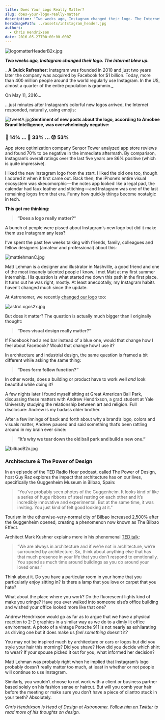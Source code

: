 ```yaml
---
title: Does Your Logo Really Matter?
slug: does-your-logo-really-matter
description: 'Two weeks ago, Instagram changed their logo. The Internet blew up.'
heroImagePath: ../assets/intstagram_header.jpg
authors:
  - Chris Hendrixson
date: 2016-05-27T00:00:00.000Z
---
```

<!-- markdownlint-disable-file -->
![logomatterHeaderB2x.jpg](../assets/logomatterHeaderB2x.jpg "logomatterHeaderB2x.jpg")

**_Two weeks ago, Instagram changed their logo. The Internet blew up._**

_ **A Quick Refresher:** Instagram was founded in 2010 and just two years later the company was acquired by Facebook for $1 billion. Today, more than 400 million people around the world regularly use Instagram. In the US, almost a quarter of the entire population is grammin._

On May 11, 2016...

...just minutes after Instagram’s colorful new logos arrived, the Internet responded, naturally, using emojis:&nbsp;

![tweetA.jpg](../assets/tweetA.jpg "tweetA.jpg")**Sentiment of new posts about the logo, according to Amobee Brand Intelligence, was overwhelmingly negative:**

### 🙂 14%&nbsp;… 🤔 33%&nbsp;… 😡 53%

App store optimization company Sensor Tower analyzed app store reviews and found 70% to be negative in the immediate aftermath. By comparison, Instagram’s overall ratings over the last five years are 86% positive (which is quite impressive).

I liked the new Instagram logo from the start. I liked the old one too, though. I adored it when it first came out. Back then, the iPhone’s entire visual ecosystem was skeuomorphic — the notes app looked like a legal pad, the calendar had faux leather and stitching — and Instagram was one of the last remaining logos from that era. Funny how quickly things become nostalgic in tech.

**This got me thinking:** &nbsp;

> **“Does&nbsp;a logo&nbsp;really matter?”**

A bunch of people were pissed about Instagram’s new logo but did it make them use Instagram any less?

I’ve spent the past few weeks talking with friends, family, colleagues and fellow designers (amateur and professional) about this:&nbsp;

![mattlehmanC.jpg](../assets/mattlehmanC.jpg "mattlehmanC.jpg")

Matt Lehman is a designer and illustrator in Nashville, a good friend and one of the most insanely talented people I know. I met Matt at my first summer internship. His question is what started me down this path in the first place. It turns out he was right, mostly. At least anecdotally, my Instagram habits haven’t changed much since the update.

At Astronomer, we recently [changed our logo](https://medium.com/the-astronomer-journey/a-logo-story-2ea9a5f90a61#.ofs75518l) too:

![astroLogos2x.jpg](../assets/astroLogos2x.jpg "astroLogos2x.jpg")

But does it matter? The question is actually much bigger than I originally thought:&nbsp;

> **“Does visual design really matter?”**

If Facebook had a red bar instead of a blue one, would that change how I feel about Facebook? Would that change how I use it?

In architecture and industrial design, the same question is framed a bit different while asking the same thing:&nbsp;

> **“Does form follow function?”**

In other words, does a building or product have to work well _and_ look beautiful while doing it?

A few nights later I found myself sitting at Great American Ball Park, discussing these matters with Andrew Hendrixson, a grad student at Yale University studying the relationship between art and religion. Full disclosure: Andrew is my badass older brother.

After a few innings of back and forth about why a brand’s logo, colors and visuals matter, Andrew paused and said something that’s been rattling around in my brain ever since:

> **“It’s why we tear down the old ball park and build a new one.”**

![bilbaoB2x.jpg](../assets/bilbaoB2x.jpg "bilbaoB2x.jpg")

### **Architecture & The Power of Design**

In an episode of the TED Radio Hour podcast, called The Power of Design, host Guy Raz explores the impact that architecture has on our lives, specifically the Guggenheim Museum in Bilbao, Spain:

> “You’ve probably seen photos of the Guggenheim. It looks kind of like a series of huge ribbons of steel resting on each other and it’s incredibly innovative and experimental. But at the same time, it was inviting. You just kind of felt good looking at it.”

Tourism in the otherwise-very-normal city of Bilbao increased 2,500% after the Guggenheim opened, creating a phenomenon now known as The Bilbao Effect.

Architect Mark Kushner explains more in his phenomenal [TED talk](https://www.ted.com/talks/marc_kushner_why_the_buildings_of_the_future_will_be_shaped_by_you?language=so):&nbsp;

> “We are always in architecture and if we’re not in architecture, we’re surrounded by architecture. So, think about anything else that has that much presence in your life that you don’t respond to emotionally. You spend as much time around buildings as you do around your loved ones.”

Think about it. Do you have a particular room in your home that you particularly enjoy sitting in? Is there a lamp that you love or carpet that you hate?

What about the place where you work? Do the fluorescent lights kind of make you cringe? Have you ever walked into someone else’s office building and wished your office looked more like that one?

Andrew Hendrixson would go as far as to argue that we have a physical reaction to 2-D graphics in a similar way as we do to a dimly lit office environment. A photo of a vintage Porsche 911 is not nearly as exhilarating as driving one but it does make us _feel something_ doesn’t it?

You may not be inspired much by architecture or cars or logos but did you style your hair this morning? Did you shave? How did you decide which shirt to wear? If your spouse picked it out for you, what informed her decision?

Matt Lehman was probably right when he implied that Instagram’s logo probably doesn’t really matter too much, at least in whether or not people will continue to use Instagram.&nbsp;

Similarly, you wouldn’t choose to not work with a client or business partner based solely on his fashion sense or haircut. But will you comb your hair before the meeting or make sure you don’t have a piece of cilantro stuck in your teeth? Absolutely.

*Chris Hendrixson is Head of Design at Astronomer. [Follow him on Twitter](https://twitter.com/inkdryer)&nbsp;to read more of his thoughts on design.*

